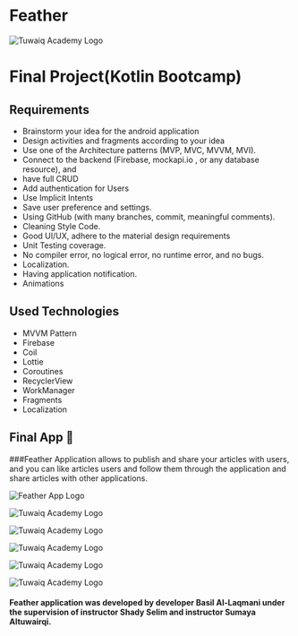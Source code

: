 # Feather


![Tuwaiq Academy Logo](https://camo.githubusercontent.com/37ca472e2afb74974a0314d89af8f470422a79582bed0d188f9927777230195d/68747470733a2f2f6c61756e63682e73612f6173736574732f696d616765732f6c6f676f732f7475776169712d61636164656d792d6c6f676f2e737667)


# Final Project(Kotlin Bootcamp)

## **Requirements**

- Brainstorm your idea for the android application
- Design activities and fragments according to your idea
- Use one of the Architecture patterns (MVP, MVC, MVVM, MVI).
- Connect to the backend (Firebase, mockapi.io , or any database resource), and
- have full CRUD
- Add authentication for Users
- Use Implicit Intents
- Save user preference and settings.
- Using GitHub (with many branches, commit, meaningful comments).
- Cleaning Style Code.
- Good UI/UX, adhere to the material design requirements
- Unit Testing coverage.
- No compiler error, no logical error, no runtime error, and no bugs.
- Localization.
- Having application notification.
- Animations



## **Used Technologies**
- MVVM Pattern
- Firebase
- Coil
- Lottie
- Coroutines
- RecyclerView
- WorkManager
- Fragments
- Localization

## **Final App 🎉**

###Feather  Application allows  to publish and share your articles with users, and you can like articles  users and follow them through the application and share articles with other applications.



![Feather App Logo](https://user-images.githubusercontent.com/91476827/148527193-6db4948f-8337-4888-b193-669311ad3764.png)


![Tuwaiq Academy Logo](https://user-images.githubusercontent.com/91476827/149834101-a0a34bc3-4e4d-4f71-9313-32036d691adb.jpg)


![Tuwaiq Academy Logo](https://user-images.githubusercontent.com/91476827/149834104-63b37ab0-73f1-46f5-8494-1e3dfec1b5aa.jpg)


![Tuwaiq Academy Logo](https://user-images.githubusercontent.com/91476827/149834108-f3cbf180-a956-49df-8226-425859c65b6a.jpg)


![Tuwaiq Academy Logo](https://user-images.githubusercontent.com/91476827/149834094-aa4c9db6-913d-437d-afab-c151af8816b8.jpg)


![Tuwaiq Academy Logo](https://user-images.githubusercontent.com/91476827/149834115-5a864de4-fd6d-4b9f-a354-597521c0ad83.jpg)




#### Feather application was developed by developer Basil Al-Laqmani under the supervision of instructor Shady Selim and instructor Sumaya Altuwairqi.



